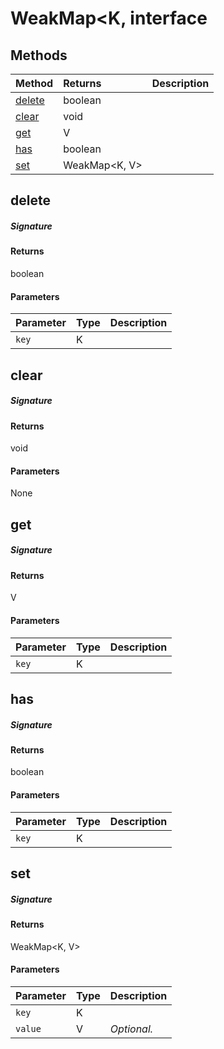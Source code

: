 # WeakMap<K, interface








## Methods

| Method	   |  Returns	| Description|
|:-------------|:-------|:-----------|
|[delete](#delete)      | boolean |  |
|[clear](#clear)      | void |  |
|[get](#get)      | V |  |
|[has](#has)      | boolean |  |
|[set](#set)      | WeakMap<K, V> |  |



## delete



##### Signature

#### Returns
boolean

#### Parameters


| Parameter	   | Type    | Description |
|:-------------|:---------------|:------------|
| `key`    | K |  |


## clear



##### Signature

#### Returns
void

#### Parameters
None


## get



##### Signature

#### Returns
V

#### Parameters


| Parameter	   | Type    | Description |
|:-------------|:---------------|:------------|
| `key`    | K |  |


## has



##### Signature

#### Returns
boolean

#### Parameters


| Parameter	   | Type    | Description |
|:-------------|:---------------|:------------|
| `key`    | K |  |


## set



##### Signature

#### Returns
WeakMap<K, V>

#### Parameters


| Parameter	   | Type    | Description |
|:-------------|:---------------|:------------|
| `key`    | K |  |
| `value`    | V | _Optional._ |

